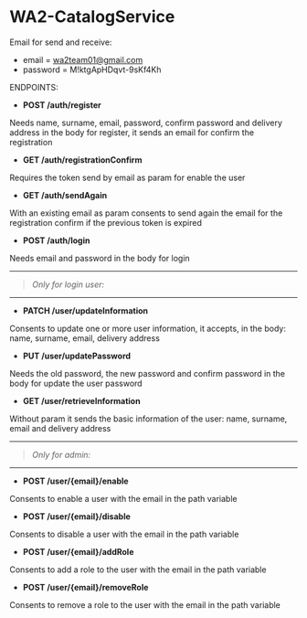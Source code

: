 # WA2-CatalogService

Email for send and receive:
- email = wa2team01@gmail.com
- password = M!ktgApHDqvt-9sKf4Kh


ENDPOINTS:
* **POST /auth/register** 
  
Needs name, surname, email, password, confirm password and delivery address in the body for register, it sends an email for confirm the registration
* **GET /auth/registrationConfirm** 
  
Requires the token send by email as param for enable the user
* **GET /auth/sendAgain** 
  
With an existing email as param consents to send again the email for the registration confirm if the previous token is expired
* **POST /auth/login** 
  
Needs email and password in the body for login

----
> _Only for login user:_
____
* **PATCH /user/updateInformation**

Consents to update one or more user information, it accepts, in the body: name, surname, email, delivery address

* **PUT /user/updatePassword**

Needs the old password, the new password and confirm password in the body for update the user password

* **GET /user/retrieveInformation**

Without param it sends the basic information of the user: name, surname, email and delivery address

----
> _Only for admin:_
____
* **POST /user/{email}/enable**

Consents to enable a user with the email in the path variable

* **POST /user/{email}/disable**

Consents to disable a user with the email in the path variable

* **POST /user/{email}/addRole**

Consents to add a role to the user with the email in the path variable

* **POST /user/{email}/removeRole**

Consents to remove a role to the user with the email in the path variable
